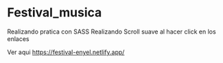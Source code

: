 # Festival_musica
Realizando pratica con SASS
Realizando Scroll suave al hacer click en los enlaces

Ver aqui https://festival-enyel.netlify.app/
